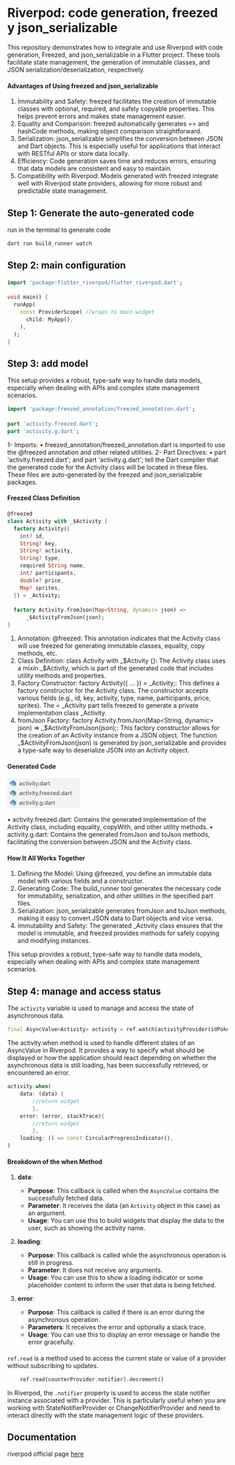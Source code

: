 # Riverpod: code generation, freezed y json_serializable 

This repository demonstrates how to integrate and use Riverpod with code generation, Freezed, and json_serializable in a Flutter project. These tools facilitate state management, the generation of immutable classes, and JSON serialization/deserialization, respectively.

#### Advantages of Using freezed and json_serializable

1.  Immutability and Safety: freezed facilitates the creation of immutable classes with optional, required, and safely copyable properties. This helps prevent errors and makes state management easier.
2.  Equality and Comparison: freezed automatically generates == and hashCode methods, making object comparison straightforward.
3.  Serialization: json_serializable simplifies the conversion between JSON and Dart objects. This is especially useful for applications that interact with RESTful APIs or store data locally.
4.  Efficiency: Code generation saves time and reduces errors, ensuring that data models are consistent and easy to maintain.
5.  Compatibility with Riverpod: Models generated with freezed integrate well with Riverpod state providers, allowing for more robust and predictable state management.

## Step 1: Generate the auto-generated code

run in the terminal to generate code
```bash
dart run build_runner watch
```

## Step 2: main configuration
```dart
import 'package:flutter_riverpod/flutter_riverpod.dart';

void main() {
  runApp(
    const ProviderScope( //wraps to main widget
      child: MyApp(),
    ),
  );
}
```
## Step 3: add model
This setup provides a robust, type-safe way to handle data models, especially when dealing with APIs and complex state management scenarios.

```dart
import 'package:freezed_annotation/freezed_annotation.dart';

part 'activity.freezed.dart';
part 'activity.g.dart';
```
1-  Imports:
	•	freezed_annotation/freezed_annotation.dart is imported to use the @freezed annotation and other related utilities.
2-  Part Directives:
	•	part 'activity.freezed.dart'; and part 'activity.g.dart'; tell the Dart compiler that the generated code for the Activity class will be located in these files. These files are auto-generated by the freezed and json_serializable packages.

#### Freezed Class Definition
```dart
@freezed
class Activity with _$Activity {
  factory Activity({
    int? id,
    String? key,
    String? activity,
    String? type,
    required String name,
    int? participants,
    double? price,
    Map? sprites,
  }) = _Activity;

  factory Activity.fromJson(Map<String, dynamic> json) =>
      _$ActivityFromJson(json);
}
```
1.	Annotation:
	@freezed: This annotation indicates that the Activity class will use freezed for generating immutable classes,      equality, copy methods, etc.
2.	Class Definition:
    class Activity with _$Activity {}: The Activity class uses a mixin _$Activity, which is part of the generated code that includes utility methods and properties.
3.	Factory Constructor:
    factory Activity({ ... }) = _Activity;: This defines a factory constructor for the Activity class. The constructor accepts various fields (e.g., id, key, activity, type, name, participants, price, sprites). The = _Activity part tells freezed to generate a private implementation class _Activity.
4.	fromJson Factory:
    factory Activity.fromJson(Map<String, dynamic> json) => _$ActivityFromJson(json);: This factory constructor allows for the creation of an Activity instance from a JSON object. The function _$ActivityFromJson(json) is generated by json_serializable and provides a type-safe way to deserialize JSON into an Activity object.

#### Generated Code

![Archivos Generados](image_git/model.png)

•	activity.freezed.dart: Contains the generated implementation of the Activity class, including equality, copyWith, and other utility methods.
•	activity.g.dart: Contains the generated fromJson and toJson methods, facilitating the conversion between JSON and the Activity class.

#### How It All Works Together

1.	Defining the Model: Using @freezed, you define an immutable data model with various fields and a constructor.
2.	Generating Code: The build_runner tool generates the necessary code for immutability, serialization, and other utilities in the specified part files.
3.	Serialization: json_serializable generates fromJson and toJson methods, making it easy to convert JSON data to Dart objects and vice versa.
4.	Immutability and Safety: The generated _Activity class ensures that the model is immutable, and freezed provides methods for safely copying and modifying instances.

This setup provides a robust, type-safe way to handle data models, especially when dealing with APIs and complex state management scenarios.

## Step 4: manage and access status

The `activity` variable is used to manage and access the state of asynchronous data.

```dart
final AsyncValue<Activity> activity = ref.watch(activityProvider(idPokemon: count));
```

The activity.when method is used to handle different states of an AsyncValue in Riverpod. It provides a way to specify what should be displayed or how the application should react depending on whether the asynchronous data is still loading, has been successfully retrieved, or encountered an error.

```dart
activity.when( 
    data: (data) {
        //return widget
        },
    error: (error, stackTrace){
        //return widget
        },
    loading: () => const CircularProgressIndicator(),
)
```

#### Breakdown of the when Method

1. **data**:
   - **Purpose**: This callback is called when the `AsyncValue` contains the successfully fetched data.
   - **Parameter**: It receives the data (an `Activity` object in this case) as an argument.
   - **Usage**: You can use this to build widgets that display the data to the user, such as showing the activity name.

2. **loading**:
   - **Purpose**: This callback is called while the asynchronous operation is still in progress.
   - **Parameter**: It does not receive any arguments.
   - **Usage**: You can use this to show a loading indicator or some placeholder content to inform the user that data is being fetched.

3. **error**:
   - **Purpose**: This callback is called if there is an error during the asynchronous operation.
   - **Parameters**: It receives the error and optionally a stack trace.
   - **Usage**: You can use this to display an error message or handle the error gracefully.

#### 
`ref.read` is a method used to access the current state or value of a provider without subscribing to updates.

```dart
    ref.read(counterProvider.notifier).decrement()
```

In Riverpod, the `.notifier` property is used to access the state notifier instance associated with a provider. This is particularly useful when you are working with StateNotifierProvider or ChangeNotifierProvider and need to interact directly with the state management logic of these providers.

## Documentation

riverpod official page [here](https://riverpod.dev/es/docs/concepts/about_code_generation)